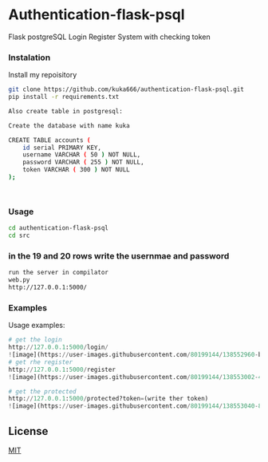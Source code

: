 # Authentication-flask-psql
Flask postgreSQL Login Register System with checking token

### Instalation
Install my repoisitory 
```bash
git clone https://github.com/kuka666/authentication-flask-psql.git
pip install -r requirements.txt

Also create table in postgresql:

Create the database with name kuka

CREATE TABLE accounts (
	id serial PRIMARY KEY,
	username VARCHAR ( 50 ) NOT NULL,
	password VARCHAR ( 255 ) NOT NULL,
	token VARCHAR ( 300 ) NOT NULL
);




```

### Usage
```bash
cd authentication-flask-psql
cd src
```

### in the 19 and 20 rows write the usernmae and password
```bash
run the server in compilator 
web.py
http://127.0.0.1:5000/
```



### Examples

Usage examples:
```python
# get the login
http://127.0.0.1:5000/login/
![image](https://user-images.githubusercontent.com/80199144/138552960-bb60f7be-c78d-4f55-9e85-86be5144f0eb.png)
# get rhe register
http://127.0.0.1:5000/register
![image](https://user-images.githubusercontent.com/80199144/138553002-4deaf614-3ad4-4d9b-8725-437e7b4cdb97.png)

# get the protected
http://127.0.0.1:5000/protected?token=(write ther token)
![image](https://user-images.githubusercontent.com/80199144/138553040-87142734-217c-4d2b-84be-8bd7e95b1ada.png)


```

## License
[MIT](https://choosealicense.com/licenses/mit/)
